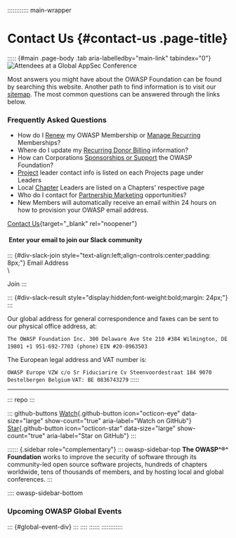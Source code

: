 :::::::::::: main-wrapper
# Contact Us {#contact-us .page-title}

::::: {#main .page-body .tab aria-labelledby="main-link" tabindex="0"}
![Attendees at a Global AppSec
Conference](../assets/images/web/about_header.png)

Most answers you might have about the OWASP Foundation can be found by
searching this website. Another path to find information is to visit our
[sitemap](../sitemap/index.html). The most common questions can be
answered through the links below.

### Frequently Asked Questions

- How do I [Renew](../membership) my OWASP Membership or [Manage
  Recurring](https://owasp.glueup.com/) Memberships?
- Where do I update my [Recurring Donor
  Billing](https://owasp.glueup.com/) information?
- How can Corporations [Sponsorships or
  Support](https://owasporg.atlassian.net/servicedesk/customer/portal/7/group/18/create/72)
  the OWASP Foundation?
- [Project](../projects/index.html) leader contact info is listed on
  each Projects page under Leaders
- Local [Chapter](../chapters/index.html) Leaders are listed on a
  Chapters' respective page
- Who do I contact for [Partnership
  Marketing](https://owasporg.atlassian.net/servicedesk/customer/portal/7/group/19/create/83)
  opportunities?
- New Members will automatically receive an email within 24 hours on how
  to provision your OWASP email address.

[Contact
Us](https://owasporg.atlassian.net/servicedesk/customer/portals){target="_blank"
rel="noopener"}

####  Enter your email to join our Slack community

::: {#div-slack-join style="text-align:left;align-controls:center;padding: 8px;"}
Email Address\
\

Join
:::

::: {#div-slack-result style="display:hidden;font-weight:bold;margin: 24px;"}
:::

Our global address for general correspondence and faxes can be sent to
our physical office address, at:

` The OWASP Foundation Inc. 300 Delaware Ave Ste 210 #384 Wilmington, DE 19801 +1 951-692-7703 (phone) `
` EIN #20-0963503 `

The European legal address and VAT number is:

` OWASP Europe VZW c/o Sr Fiduciarire Cv Steenvoordestraat 184 9070 Destelbergen Belgium `
` VAT: BE 0836743279 `
:::::

------------------------------------------------------------------------

::: repo
:::

::: github-buttons
[Watch](https://github.com/owasp/owasp.github.io/subscription){.github-button
icon="octicon-eye" data-size="large" show-count="true"
aria-label="Watch on GitHub"}
[Star](https://github.com/owasp/owasp.github.io){.github-button
icon="octicon-star" data-size="large" show-count="true"
aria-label="Star on GitHub"}
:::

:::::: {.sidebar role="complementary"}
::: owasp-sidebar-top
**The OWASP^®^ Foundation** works to improve the security of software
through its community-led open source software projects, hundreds of
chapters worldwide, tens of thousands of members, and by hosting local
and global conferences.
:::

:::: owasp-sidebar-bottom
### Upcoming OWASP Global Events

::: {#global-event-div}
:::
::::
::::::
::::::::::::
